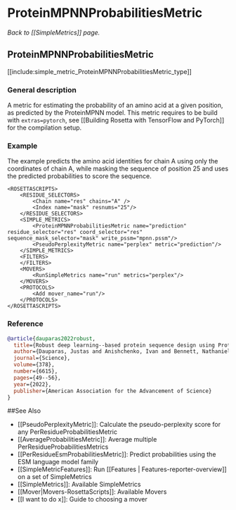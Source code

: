 # ProteinMPNNProbabilitiesMetric
*Back to [[SimpleMetrics]] page.*
## ProteinMPNNProbabilitiesMetric

[[include:simple_metric_ProteinMPNNProbabilitiesMetric_type]]

### General description
A metric for estimating the probability of an amino acid at a given position, as predicted by the ProteinMPNN model. This metric requires to be build with `extras=pytorch`, see [[Building Rosetta with TensorFlow and PyTorch]] for the compilation setup.

### Example
The example predicts the amino acid identities for chain A using only the coordinates of chain A, while masking the sequence of position 25 and uses the predicted probabilities to score the sequence. 
```
<ROSETTASCRIPTS>
    <RESIDUE_SELECTORS>
        <Chain name="res" chains="A" />
        <Index name="mask" resnums="25"/>
    </RESIDUE_SELECTORS>
    <SIMPLE_METRICS>
        <ProteinMPNNProbabilitiesMetric name="prediction" residue_selector="res" coord_selector="res" sequence_mask_selector="mask" write_pssm="mpnn.pssm"/>
        <PseudoPerplexityMetric name="perplex" metric="prediction"/>
    </SIMPLE_METRICS>
    <FILTERS>
    </FILTERS>
    <MOVERS>
        <RunSimpleMetrics name="run" metrics="perplex"/>
    </MOVERS>
    <PROTOCOLS>
        <Add mover_name="run"/>
    </PROTOCOLS>
</ROSETTASCRIPTS>
```

### Reference
```bibtex
@article{dauparas2022robust,
  title={Robust deep learning--based protein sequence design using ProteinMPNN},
  author={Dauparas, Justas and Anishchenko, Ivan and Bennett, Nathaniel and Bai, Hua and Ragotte, Robert J and Milles, Lukas F and Wicky, Basile IM and Courbet, Alexis and de Haas, Rob J and Bethel, Neville and others},
  journal={Science},
  volume={378},
  number={6615},
  pages={49--56},
  year={2022},
  publisher={American Association for the Advancement of Science}
}
```

##See Also

* [[PseudoPerplexityMetric]]: Calculate the pseudo-perplexity score for any PerResidueProbabilitiesMetric
* [[AverageProbabilitiesMetric]]: Average multiple PerResidueProbabilitiesMetrics
* [[PerResidueEsmProbabilitiesMetric]]: Predict probabilities using the ESM language model family
* [[SimpleMetricFeatures]]: Run [[Features | Features-reporter-overview]] on a set of SimpleMetrics
* [[SimpleMetrics]]: Available SimpleMetrics
* [[Mover|Movers-RosettaScripts]]: Available Movers
* [[I want to do x]]: Guide to choosing a mover